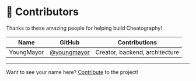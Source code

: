 # 🙌 Contributors

Thanks to these amazing people for helping build Cheatography!

| Name       | GitHub                                       | Contributions                  |
| ---------- | -------------------------------------------- | ------------------------------ |
| YoungMayor | [@youngmayor](https://github.com/youngmayor) | Creator, backend, architecture |

---

Want to see your name here? [Contribute](CONTRIBUTING.md) to the project!
